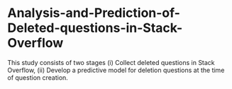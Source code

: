 # Analysis-and-Prediction-of-Deleted-questions-in-Stack-Overflow
This study consists of two stages (i) Collect deleted questions in  Stack Overflow, (ii) Develop a predictive model for deletion  questions at the time of question creation.
